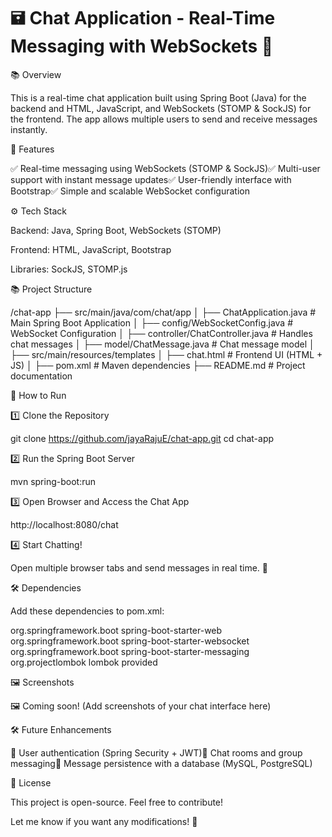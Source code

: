 # 🖬 Chat Application - Real-Time Messaging with WebSockets 🚀

📚 Overview

This is a real-time chat application built using Spring Boot (Java) for the backend and HTML, JavaScript, and WebSockets (STOMP & SockJS) for the frontend. The app allows multiple users to send and receive messages instantly.

🌟 Features

✅ Real-time messaging using WebSockets (STOMP & SockJS)✅ Multi-user support with instant message updates✅ User-friendly interface with Bootstrap✅ Simple and scalable WebSocket configuration

⚙️ Tech Stack

Backend: Java, Spring Boot, WebSockets (STOMP)

Frontend: HTML, JavaScript, Bootstrap

Libraries: SockJS, STOMP.js

📚 Project Structure

/chat-app
 ├── src/main/java/com/chat/app
 │   ├── ChatApplication.java            # Main Spring Boot Application
 │   ├── config/WebSocketConfig.java     # WebSocket Configuration
 │   ├── controller/ChatController.java  # Handles chat messages
 │   ├── model/ChatMessage.java          # Chat message model
 │
 ├── src/main/resources/templates
 │   ├── chat.html                       # Frontend UI (HTML + JS)
 │
 ├── pom.xml                              # Maven dependencies
 ├── README.md                            # Project documentation

🚀 How to Run

1️⃣ Clone the Repository

git clone https://github.com/jayaRajuE/chat-app.git
cd chat-app

2️⃣ Run the Spring Boot Server

mvn spring-boot:run

3️⃣ Open Browser and Access the Chat App

http://localhost:8080/chat

4️⃣ Start Chatting!

Open multiple browser tabs and send messages in real time. 🎉

🛠️ Dependencies

Add these dependencies to pom.xml:

<dependencies>
    <dependency>
        <groupId>org.springframework.boot</groupId>
        <artifactId>spring-boot-starter-web</artifactId>
    </dependency>
    <dependency>
        <groupId>org.springframework.boot</groupId>
        <artifactId>spring-boot-starter-websocket</artifactId>
    </dependency>
    <dependency>
        <groupId>org.springframework.boot</groupId>
        <artifactId>spring-boot-starter-messaging</artifactId>
    </dependency>
    <dependency>
        <groupId>org.projectlombok</groupId>
        <artifactId>lombok</artifactId>
        <scope>provided</scope>
    </dependency>
</dependencies>

🖼️ Screenshots

🖼️ Coming soon! (Add screenshots of your chat interface here)

🛠️ Future Enhancements

🔹 User authentication (Spring Security + JWT)🔹 Chat rooms and group messaging🔹 Message persistence with a database (MySQL, PostgreSQL)

📝 License

This project is open-source. Feel free to contribute!

Let me know if you want any modifications! 🚀

